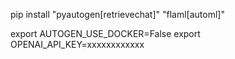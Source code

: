 pip install "pyautogen[retrievechat]" "flaml[automl]"

export AUTOGEN_USE_DOCKER=False
export OPENAI_API_KEY=xxxxxxxxxxxx
